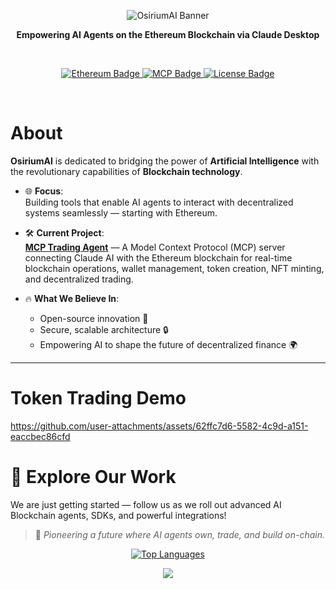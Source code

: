 <p align="center">
  <img src="https://capsule-render.vercel.app/api?type=waving&color=000000&height=200&section=header&text=OsiriumAI&fontSize=60&fontAlignY=35&animation=fadeIn&fontColor=ffffff" alt="OsiriumAI Banner"/>
</p>

<p align="center">
  <b> Empowering AI Agents on the Ethereum Blockchain via Claude Desktop </b>
</p>

<br>

<p align="center">
  <a href="https://github.com/OsiriumAI">
    <img src="https://img.shields.io/badge/Blockchain-Ethereum-14f195?style=for-the-badge&logo=Ethereum&logoColor=white" alt="Ethereum Badge"/>
    <img src="https://img.shields.io/badge/AI-Model%20Context%20Protocol-blueviolet?style=for-the-badge&logo=openai&logoColor=white" alt="MCP Badge"/>
    <img src="https://img.shields.io/badge/License-ISC-9cf?style=for-the-badge" alt="License Badge"/>
  </a>
</p>

<br>

# About

**OsiriumAI** is dedicated to bridging the power of **Artificial Intelligence** with the revolutionary capabilities of **Blockchain technology**.

- 🌐 **Focus**:  
  Building tools that enable AI agents to interact with decentralized systems seamlessly — starting with Ethereum.

- 🛠️ **Current Project**:  
  [**MCP Trading Agent**](https://github.com/OsiriumAI) — A Model Context Protocol (MCP) server connecting Claude AI with the Ethereum blockchain for real-time blockchain operations, wallet management, token creation, NFT minting, and decentralized trading.

- 🔥 **What We Believe In**:  
  - Open-source innovation 🤝  
  - Secure, scalable architecture 🔒  
  - Empowering AI to shape the future of decentralized finance 🌍  

---
# Token Trading Demo<div align="center">



https://github.com/user-attachments/assets/62ffc7d6-5582-4c9d-a151-eaccbec86cfd



# 🌟 Explore Our Work

We are just getting started — follow us as we roll out advanced AI Blockchain agents, SDKs, and powerful integrations!

> 🧠 *Pioneering a future where AI agents own, trade, and build on-chain.*



<p align="center">
  <a href="https://github.com/OsiriumAI">
    <img src="https://github-readme-stats.vercel.app/api/top-langs/?username=OsiriumAI&layout=donut&theme=radical&hide_border=true" alt="Top Languages"/>
  </a>
</p>


<p align="center">
  <img src="https://capsule-render.vercel.app/api?type=waving&color=f97e60&height=150&section=footer"/>
</p>
